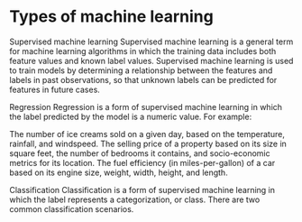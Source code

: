 # Types of machine learning

Supervised machine learning
Supervised machine learning is a general term for machine learning algorithms in which the training data includes both feature values and known label values. Supervised machine learning is used to train models by determining a relationship between the features and labels in past observations, so that unknown labels can be predicted for features in future cases.

Regression
Regression is a form of supervised machine learning in which the label predicted by the model is a numeric value. For example:

The number of ice creams sold on a given day, based on the temperature, rainfall, and windspeed.
The selling price of a property based on its size in square feet, the number of bedrooms it contains, and socio-economic metrics for its location.
The fuel efficiency (in miles-per-gallon) of a car based on its engine size, weight, width, height, and length.

Classification
Classification is a form of supervised machine learning in which the label represents a categorization, or class. There are two common classification scenarios.
